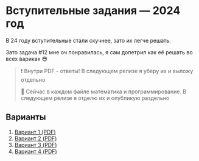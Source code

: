 # Вступительные задания — 2024 год

В 24 году вступительные стали скучнее, зато их легче решать.

Зато задача #12 мне оч понравилась, я сам допетрил как её решать во всех вариках 😎

> ❗️ Внутри PDF - ответы! В следующем релизе я уберу их и выложу отдельно
>
> 🔵 Сейчас в каждом файле математика и программирование. В следующем релизе я отделю их и опубликую раздельно

## Варианты

1. [Вариант 1 (PDF)](intro_24_1.pdf)
2. [Вариант 2 (PDF)](intro_24_2.pdf)
3. [Вариант 3 (PDF)](intro_24_3.pdf)
4. [Вариант 4 (PDF)](intro_24_4.pdf)
